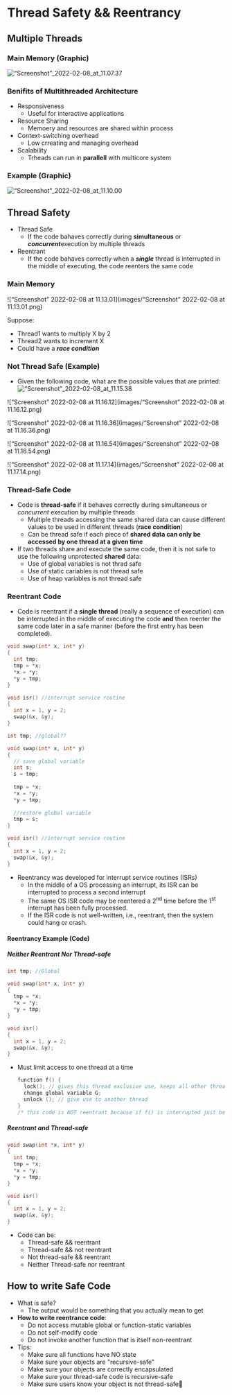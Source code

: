 # Thread Safety && Reentrancy

## Multiple Threads

### Main Memory (Graphic)

![“Screenshot”_2022-02-08_at_11.07.37](images/“Screenshot”_2022-02-08_at_11.07.37.png)

### Benifits of Multithreaded Architecture

- Responsiveness
  - Useful for interactive applications
- Resource Sharing
  - Memoery and resources are shared within process
- Context-switching overhead
  - Low crreating and managing overhead
- Scalability
  - Trheads can run in **parallell** with multicore system

### Example (Graphic)

![“Screenshot”_2022-02-08_at_11.10.00](images/“Screenshot”_2022-02-08_at_11.10.00.png)

## Thread Safety

- Thread Safe
  - If the code bahaves correctly during **simultaneous** or ***concurrent***execution by multiple threads
- Reentrant
  - If the code bahaves correctly when a ***single*** thread is interrupted in the middle of executing, the code reenters the same code

### Main Memory

![“Screenshot” 2022-02-08 at 11.13.01](images/“Screenshot” 2022-02-08 at 11.13.01.png)

Suppose: 

- Thread1 wants to multiply X by 2
- Thread2 wants to increment X
- Could have a ***race condition***

### Not Thread Safe (Example)

- Given the following code, what are the possible values that are printed: ![“Screenshot”_2022-02-08_at_11.15.38](images/“Screenshot”_2022-02-08_at_11.15.38.png)

![“Screenshot” 2022-02-08 at 11.16.12](images/“Screenshot” 2022-02-08 at 11.16.12.png)

![“Screenshot” 2022-02-08 at 11.16.36](images/“Screenshot” 2022-02-08 at 11.16.36.png)

![“Screenshot” 2022-02-08 at 11.16.54](images/“Screenshot” 2022-02-08 at 11.16.54.png)

![“Screenshot” 2022-02-08 at 11.17.14](images/“Screenshot” 2022-02-08 at 11.17.14.png)

### Thread-Safe Code

- Code is **thread-safe** if it behaves correctly during simultaneous or *concurrent* execution by multiple threads
  - Multiple threads accessing the same shared data can cause different values to be used in different threads (**race condition**)
  - Can be thread safe if each piece of **shared data can only be accessed by one thread at a given time**
- If two threads share and execute the same code, then it is not safe to use the following unprotected **shared** data:
  - Use of global variables is not thrad safe
  - Use of static cariables is not thread safe
  - Use of heap variables is not thread safe

### Reentrant Code

- Code is reentrant if a **single thread** (really a sequence of execution) can be interrupted in the middle of executing the code **and** then reenter the same code later in a safe manner (before the first entry has been completed).

```C
void swap(int* x, int* y)
{
  int tmp;
  tmp = *x;
  *x = *y;
  *y = tmp;
}

void isr() //interrupt service routine 
{
  int x = 1, y = 2;
  swap(&x, &y);
}
```

```C
int tmp; //global??

void swap(int* x, int* y)
{
  // save global variable
  int s;
  s = tmp;
  
  tmp = *x;
  *x = *y;
  *y = tmp;
  
  //restore global variable
  tmp = s;
}

void isr() //interrupt service routine
{
  int x = 1, y = 2;
  swap(&x, &y);
}
```

- Reentrancy was developed for interrupt service routines (ISRs)
  - In the middle of a OS processing an interrupt, its ISR can be interrupted to process a second interrupt
  - The same OS ISR code may be reentered a 2<sup>nd</sup> time before the 1<sup>st</sup> interrupt has been fully processed.
  - If the ISR code is not well-written, i.e., reentrant, then the system could hang or crash. 

#### Reentrancy Example (Code)

##### Neither Reentrant Nor Thread-safe

```C
int tmp; //Global

void swap(int* x, int* y)
{
  tmp = *x;
  *x = *y;
  *y = tmp;
}

void isr()
{
  int x = 1, y = 2;
  swap(&x, &y);
}
```

- Must limit access to one thread at a time

  ```C
  function f() {
    lock(); // gives this thread exclusive use, keeps all other threads waiting
    change global variable G;
    unlock (); // give use to another thread
  }
  /* this code is NOT reentrant because if f() is interrupted just before the unlock(), and f() is called a 2nd time, the system will hang, because the 2nd call will try to lock, then be unable to lock, because the 1st call had not yet unlocked the system
  ```

##### Reentrant and Thread-safe

```C
void swap(int *x, int* y)
{
  int tmp;
  tmp = *x;
  *x = *y;
  *y = tmp;
}

void isr()
{
  int x = 1, y = 2;
  swap(&x, &y);
}
```

- Code can be: 
  - Thread-safe && reentrant
  - Thread-safe && not reentrant
  - Not thread-safe && reentrant
  - Neither Thread-safe nor reentrant 

## How to write Safe Code

- What is safe? 
  - The output would be something that you actually mean to get
- **How to write reentrance code**: 
  - Do not access mutable global or function-static variables
  - Do not self-modify code
  - Do not invoke another function that is itself non-reentrant
- Tips: 
  - Make sure all functions have NO state
  - Make sure your objects are "recursive-safe"
  - Make sure your objects are correctly encapsulated
  - Make sure your thread-safe code is recursive-safe
  - Make sure users know your object is not thread-safe